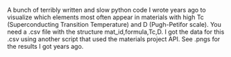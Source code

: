 A bunch of terribly written and slow python code I wrote years ago to visualize which elements most often appear in materials
with high Tc (Superconducting Transition Temperature) and D (Pugh-Petifor scale). You need a .csv file with the structure mat_id,formula,Tc,D. 
I got the data for this .csv using another script that used the materials project API.
See .pngs for the results I got years ago.
